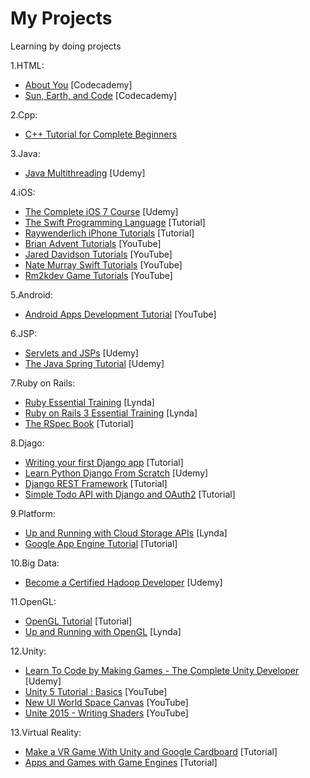My Projects
===========

Learning by doing projects

1.HTML:
* [About You](http://www.codecademy.com/goals/web-beginner-en-3pc6w) [Codecademy]
* [Sun, Earth, and Code](http://www.codecademy.com/en/goals/web-beginner-en-ymqg0) [Codecademy]

2.Cpp:
* [C++ Tutorial for Complete Beginners](https://www.udemy.com/free-learn-c-tutorial-beginners/learn/v4/overview)

3.Java:
* [Java Multithreading](https://www.udemy.com/java-multithreading) [Udemy]

4.iOS:
* [The Complete iOS 7 Course](https://www.udemy.com/the-complete-ios-7-course-learn-by-building-14-apps/) [Udemy]
* [The Swift Programming Language](https://developer.apple.com/swift/) [Tutorial]
* [Raywenderlich iPhone Tutorials](http://www.raywenderlich.com/tutorials) [Tutorial]
* [Brian Advent Tutorials](https://www.youtube.com/channel/UCysEngjfeIYapEER9K8aikw/playlists) [YouTube]
* [Jared Davidson Tutorials](https://www.youtube.com/user/Archetapp/playlists) [YouTube]
* [Nate Murray Swift Tutorials](https://www.youtube.com/user/programmingswift/playlists) [YouTube]
* [Rm2kdev Game Tutorials](https://www.youtube.com/user/rm2kdev/playlists) [YouTube]

5.Android:
* [Android Apps Development Tutorial](https://www.youtube.com/watch?v=VgAoI9MQbSY) [YouTube]

6.JSP:
* [Servlets and JSPs](https://www.udemy.com/javawebtut/) [Udemy]
* [The Java Spring Tutorial](https://www.udemy.com/javaspring/) [Udemy]

7.Ruby on Rails:
* [Ruby Essential Training](http://www.lynda.com/sdk/Ruby-tutorials/essential-training/47905-2.html) [Lynda]
* [Ruby on Rails 3 Essential Training](http://www.lynda.com/sdk/Ruby-Rails-tutorials/Ruby-Rails-3-Essential-Training/55960-2.html) [Lynda]
* [The RSpec Book](http://www.amazon.com/The-RSpec-Book-Behaviour-Development/dp/1934356379) [Tutorial]

8.Djago:
* [Writing your first Django app](https://docs.djangoproject.com/en/dev/intro/tutorial01/) [Tutorial]
* [Learn Python Django From Scratch](https://www.udemy.com/learn-python-django-from-scratch/) [Udemy]
* [Django REST Framework](http://www.django-rest-framework.org/tutorial/1-serialization/) [Tutorial]
* [Simple Todo API with Django and OAuth2](http://www.madewithtea.com/simple-todo-api-with-django-and-oauth2.html) [Tutorial]

9.Platform:
* [Up and Running with Cloud Storage APIs](http://www.lynda.com/sdk/Azure-tutorials/Up-Running-Cloud-Storage-APIs/133320-2.html) [Lynda]
* [Google App Engine Tutorial](http://googcloudlabs.appspot.com/whatgae.html) [Tutorial]

10.Big Data:
* [Become a Certified Hadoop Developer](https://www.udemy.com/hadoop-tutorial/) [Udemy]

11.OpenGL:
* [OpenGL Tutorial](http://www.opengl-tutorial.org/) [Tutorial]
* [Up and Running with OpenGL](http://www.lynda.com/OpenGL-tutorials/Up-Running-OpenGL/166782-2.html) [Lynda]

12.Unity:
* [Learn To Code by Making Games - The Complete Unity Developer](https://www.udemy.com/unitycourse/learn/#/) [Udemy]
* [Unity 5 Tutorial : Basics](https://www.youtube.com/watch?v=Ep0rlBQRcVc) [YouTube]
* [New UI World Space Canvas](https://www.youtube.com/watch?v=Mzt1rEEdeOI) [YouTube]
* [Unite 2015 - Writing Shaders](https://www.youtube.com/watch?v=epixwRw80MM) [YouTube]

13.Virtual Reality:
* [Make a VR Game With Unity and Google Cardboard](http://www.raywenderlich.com/116805/make-vr-game-unity-google-cardboard) [Tutorial]
* [Apps and Games with Game Engines](http://www.samsung.com/us/samsungdeveloperconnection/developer-resources/gear-vr/apps-and-games/exercise-1-creating-a-unity-project.html) [Tutorial]

